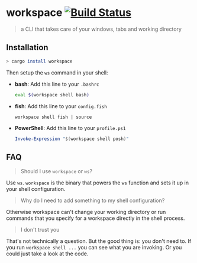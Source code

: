 # workspace [![Build Status](https://travis-ci.com/matthias-t/workspace.svg?branch=master)](https://travis-ci.com/matthias-t/workspace)
> a CLI that takes care of your windows, tabs and working directory

## Installation

```bash
> cargo install workspace
```

Then setup the `ws` command in your shell:
- **bash**: Add this line to your `.bashrc`
  ```bash
  eval $(workspace shell bash)
  ```
- **fish**: Add this line to your `config.fish`
  ```fish
  workspace shell fish | source
  ```
- **PowerShell**: Add this line to your `profile.ps1`
  ```powershell
  Invoke-Expression "$(workspace shell posh)"
  ```

## FAQ

> Should I use `workspace` or `ws`?

Use `ws`. `workspace` is the binary that powers the `ws` function and sets it up in your shell configuration.

> Why do I need to add something to my shell configuration?

Otherwise workspace can't change your working directory or run commands that you specify for a workspace directly in the shell process.

> I don't trust you

That's not technically a question. But the good thing is: you don't need to. If you run `workspace shell ...` you can see what you are invoking. Or you could just take a look at the code.
